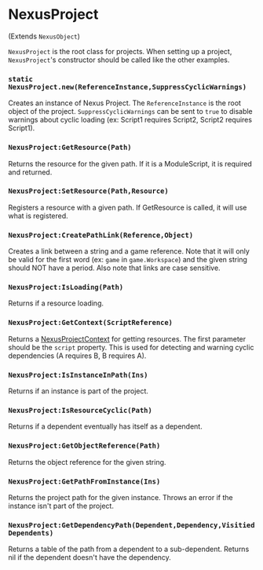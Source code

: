 # NexusProject
(Extends `NexusObject`)

`NexusProject` is the root class for projects. When
setting up a project, `NexusProject`'s constructor
should be called like the other examples.

### `static NexusProject.new(ReferenceInstance,SuppressCyclicWarnings)`
Creates an instance of Nexus Project. The
`ReferenceInstance` is the root object of
the project. `SuppressCyclicWarnings` can
be sent to `true` to disable warnings about
cyclic loading (ex: Script1 requires Script2,
Script2 requires Script1).

### `NexusProject:GetResource(Path)`
Returns the resource for the given path. If it is a
ModuleScript, it is required and returned.

### `NexusProject:SetResource(Path,Resource)`
Registers a resource with a given path. If GetResource
is called, it will use what is registered.

### `NexusProject:CreatePathLink(Reference,Object)`
Creates a link between a string and a game
reference. Note that it will only be valid for the
first word (ex: `game` in `game.Workspace`) and
the given string should NOT have a period. Also
note that links are case sensitive.

### `NexusProject:IsLoading(Path)`
Returns if a resource loading.

### `NexusProject:GetContext(ScriptReference)`
Returns a [NexusProjectContext](nexusprojectcontext.md)
for getting resources. The first parameter should be the
`script` property. This is used for detecting and warning
cyclic dependencies (A requires B, B requires A).

### `NexusProject:IsInstanceInPath(Ins)`
Returns if an instance is part of the project.

### `NexusProject:IsResourceCyclic(Path)`
Returns if a dependent eventually has itself
as a dependent.

### `NexusProject:GetObjectReference(Path)`
Returns the object reference for the given string.

### `NexusProject:GetPathFromInstance(Ins)`
Returns the project path for the given instance. Throws
an error if the instance isn't part of the project.

### `NexusProject:GetDependencyPath(Dependent,Dependency,VisitiedDependents)`
Returns a table of the path from a dependent to a sub-dependent.
Returns nil if the dependent doesn't have the dependency.